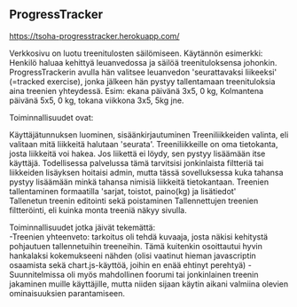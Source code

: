## ProgressTracker

https://tsoha-progresstracker.herokuapp.com/

Verkkosivu on luotu treenitulosten säilömiseen. 
Käytännön esimerkki:  
Henkilö haluaa kehittyä leuanvedossa ja säilöä treenituloksensa johonkin.
ProgressTrackerin avulla hän valitsee leuanvedon 'seurattavaksi liikeeksi' 
(=tracked exercise), jonka jälkeen hän pystyy tallentamaan treenituloksia 
aina treenien yhteydessä. Esim: ekana päivänä 3x5, 0 kg, Kolmantena päivänä 
5x5, 0 kg, tokana viikkona 3x5, 5kg jne.  

Toiminnallisuudet ovat:
  
Käyttäjätunnuksen luominen, sisäänkirjautuminen
Treeniliikkeiden valinta, eli valitaan mitä liikkeitä halutaan 'seurata'.
Treeniliikkeille on oma tietokanta, josta liikkeitä voi hakea. 
Jos liikettä ei löydy, sen pystyy lisäämään itse käyttäjä. Todellisessa palvelussa
tämä tarvitsisi jonkinlaista filtteriä tai liikkeiden lisäyksen hoitaisi admin, 
mutta tässä sovelluksessa kuka tahansa pystyy lisäämään minkä tahansa nimisiä 
liikkeitä tietokantaan.
Treenien tallentaminen formaatilla 'sarjat, toistot, paino(kg) ja lisätiedot'  
Tallenetun treenin editointi sekä poistaminen
Tallennettujen treenien filtteröinti, eli kuinka monta treeniä näkyy sivulla.


Toiminnallisuudet jotka jäivät tekemättä:  
-Treenien yhteenveto: tarkoitus oli tehdä kuvaaja, josta näkisi kehitystä pohjautuen tallennetuihin treeneihin.
Tämä kuitenkin osoittautui hyvin hankalaksi kokemukseeni nähden (olisi vaatinut hieman javascriptin osaamista sekä
chart.js-käyttöä, joihin en enää ehtinyt perehtyä)
-Suunnitelmissa oli myös mahdollinen foorumi tai jonkinlainen treenin jakaminen muille käyttäjille, mutta niiden sijaan
käytin aikani valmiina olevien ominaisuuksien parantamiseen.




